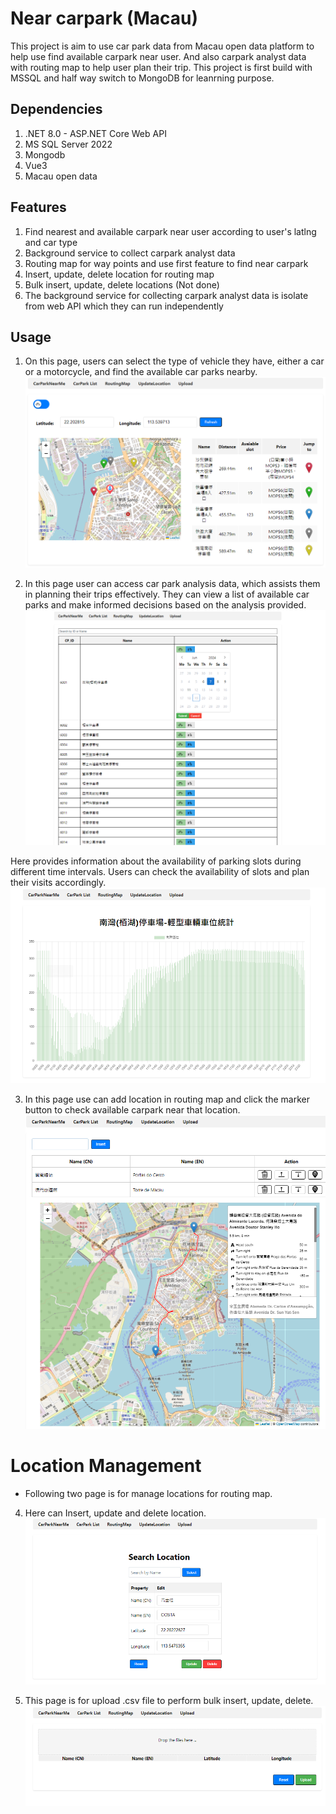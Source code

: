 # Near carpark (Macau)

This project is aim to use car park data from Macau open data platform to help use find available carpark near user. And also carpark analyst data with routing map to help user plan their trip. This project is first build with MSSQL and half way switch to MongoDB for leanrning purpose.

## Dependencies
1. .NET 8.0 - ASP.NET Core Web API
2. MS SQL Server 2022 
3. Mongodb 
4. Vue3
5. Macau open data 

## Features
1. Find nearest and available carpark near user according to user's latlng and car type
2. Background service to collect carpark analyst data
3. Routing map for way points and use first feature to find near carpark
4. Insert, update, delete location for routing map
5. Bulk insert, update, delete locations (Not done)
6. The background service for collecting carpark analyst data is isolate from web API which they can run independently 

## Usage

1. On this page, users can select the type of vehicle they have, either a car or a motorcycle, and find the available car parks nearby.
![Find near Carpark](img/NearCarPark.png)

2. In this page user can access car park analysis data, which assists them in planning their trips effectively. They can view a list of available car parks and make informed decisions based on the analysis provided.
![Carpark list](img/list.png)

Here provides information about the availability of parking slots during different time intervals. Users can check the availability of slots and plan their visits accordingly.
![Carpark analyst](img/anaylst.png)

3. In this page use can add location in routing map and click the marker button to check available carpark near that location.
![Routing map](img/routing.png)

# Location Management 
- Following two page is for manage locations for routing map.
4.  Here can Insert, update and delete location.
![CRUD location](img/CRUDSingle.png)

5. This page is for upload .csv file to perform bulk insert, update, delete.
![Upload location](img/upload.png)
